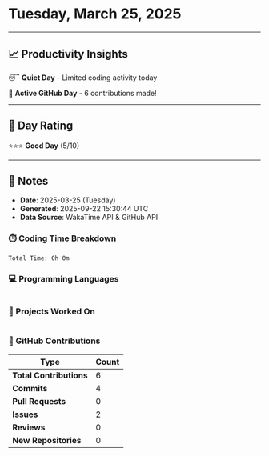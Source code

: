# Tuesday, March 25, 2025

---

## 📈 Productivity Insights

😴 **Quiet Day** - Limited coding activity today

🚀 **Active GitHub Day** - 6 contributions made!

---

## 🎯 Day Rating

⭐⭐⭐ **Good Day** (5/10)

---

## 📝 Notes

- **Date**: 2025-03-25 (Tuesday)
- **Generated**: 2025-09-22 15:30:44 UTC
- **Data Source**: WakaTime API & GitHub API


### ⏱️ Coding Time Breakdown

```
Total Time: 0h 0m
```

### 💻 Programming Languages

```
```

### 📂 Projects Worked On

```
```


### 🐙 GitHub Contributions

| Type | Count |
|------|-------|
| **Total Contributions** | 6 |
| **Commits** | 4 |
| **Pull Requests** | 0 |
| **Issues** | 2 |
| **Reviews** | 0 |
| **New Repositories** | 0 |


